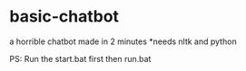 # basic-chatbot
a horrible chatbot made in 2 minutes
*needs nltk and python

PS: Run the start.bat first then run.bat
